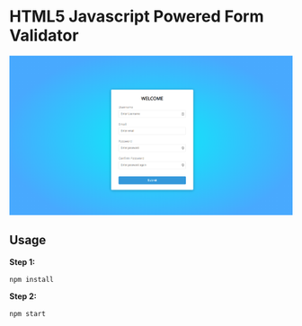 # HTML5 Javascript Powered Form Validator

<img src="preview.png">

## Usage

**Step 1:**
```
npm install
```

**Step 2:**
```
npm start
```